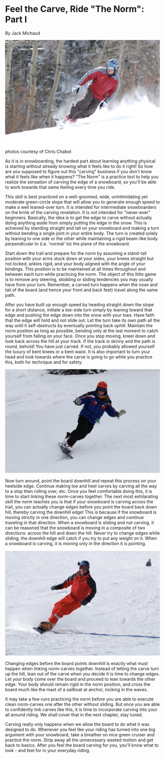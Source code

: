 # Feel the Carve, Ride "The Norm": Part I

By Jack Michaud

![snowboarder on toeside edge](assets/1.png)

photos courtesy of Chris Chabot

As it is in snowboarding, the hardest part about learning anything physical is starting without
already knowing what it feels like to do it right! So how are you supposed to figure out this
"carving" business if you don't know what it feels like when it happens? "The Norm" is a practice
tool to help you realize the sensation of carving the edge of a snowboard, so you'll be able to
work towards that same feeling every time you ride.

This skill is best practiced on a well-groomed, wide, unintimidating yet moderate green-circle
slope that will allow you to generate enough speed to make a well leaned-over turn. It is intended
for intermediate snowboarders on the brink of the carving revelation. It is not intended for
"never-ever" beginners. Basically, the idea is to get the edge to carve without actually doing
anything aside from simply putting the edge in the snow. This is achieved by standing straight and
tall on your snowboard and making a turn without bending a single joint in your entire body. The
turn is created solely by leaning to one side or the other while maintaining a rigid beam-like body
perpendicular to (i.e. 'normal' to) the plane of the snowboard.

Start down the trail and prepare for the norm by
assuming a stand-tall position with your arms
stuck down at your sides, your knees straight but
not locked, ankles rigid, and your body aligned
with the angle of your bindings. This position is
to be maintained at all times throughout and
between each turn while practicing the norm. The
object of this little game is to remove any
steering, skidding or sliding tendencies you may
usually have from your turn. Remember, a carved
turn happens when the nose and tail of the board
(and hence your front and back feet) travel along
the same path.

After you have built up enough speed by heading
straight down the slope for a short distance,
initiate a toe-side turn simply by leaning toward
that edge and pushing the edge down into the snow
with your toes. Have faith that the edge will
hold and not slide out. Let the turn take its own path all the way until it self-destructs by
eventually pointing back uphill. Maintain the norm position as long as possible, bending only at
the last moment to catch yourself from falling on your face. Once you stop moving, kneel down and
look back across the hill at your track. If the track is skinny and the path is round, behold! You
have just carved. If not, you probably allowed yourself the luxury of bent knees or a bent waist.
It is also important to turn your head and look towards where the carve is going to go while you
practice this, both for technique and for safety.

![snowboarder on toeside edge](assets/2.png)

Now turn around, point the board downhill and repeat this process on your heelside edge. Continue
making toe and heel carves by carving all the way to a stop then rolling over, etc. Once you feel
comfortable doing this, it is time to start linking these norm-carves together.
The next most exhilarating skill the norm teaches you is that if your snowboard is carving across
the trail, you can actually change edges before you point the board back down hill, thereby carving
the downhill edge! This is because if the snowboard is moving strictly in one direction, you can
change edges and continue traveling in that direction. When a snowboard is sliding and not carving,
it can be reasoned that the snowboard is moving in a composite of two directions: across the hill
and down the hill. Never try to change edges while sliding; the downhill edge will catch if you try
to put any weight on it. When a snowboard is carving, it is moving only in the direction it is
pointing.

![snowboarder on heelside edge](assets/3.png)

Changing edges before the board points downhill is
exactly what must happen when linking norm-carves
together. Instead of letting the carve turn up the
hill, lean out of the carve when you decide it is time
to change edges. Let your body come over the board and
proceed to lean towards the other edge. Your body
should remain rigid in the norm position, and cross the
board much like the mast of a sailboat at anchor,
rocking in the waves.

It may take a few runs practicing the norm before you
are able to execute clean norm-carves one after the
other without sliding. But once you are able to
confidently link carves like this, it is time to
incorporate carving into your all around riding. We
shall cover that in the next chapter, stay tuned.

Carving really only happens when we allow the board to do what it was designed to do. Whenever you
feel like your riding has turned into one big argument with your snowboard, take a breather on nice
green cruiser and practice the norm. Strip away all the unnecessary wasted motion and get back to
basics. After you feel the board carving for you, you'll know what to look - and feel for in your
everyday riding.
